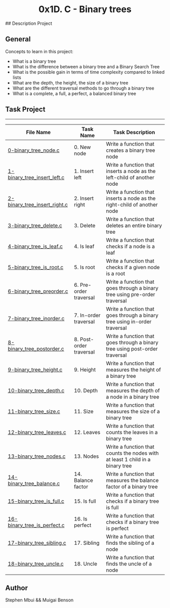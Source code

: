 <h1 align="center">0x1D. C - Binary trees</h1>
## Description Project

## General
Concepts to learn in this project:

- What is a binary tree
- What is the difference between a binary tree and a Binary Search Tree
- What is the possible gain in terms of time complexity compared to linked lists
- What are the depth, the height, the size of a binary tree
- What are the different traversal methods to go through a binary tree
- What is a complete, a full, a perfect, a balanced binary tree

## Task Project
---
File Name|Task Name|Task Description
---|---|---
[0-binary_tree_node.c](...)|0. New node|Write a function that creates a binary tree node
[1-binary_tree_insert_left.c](...)|1. Insert left|Write a function that inserts a node as the left-child of another node
[2-binary_tree_insert_right.c](...)|2. Insert right|Write a function that inserts a node as the right-child of another node
[3-binary_tree_delete.c](...)|3. Delete|Write a function that deletes an entire binary tree
[4-binary_tree_is_leaf.c](...)|4. Is leaf|Write a function that checks if a node is a leaf
[5-binary_tree_is_root.c](...)|5. Is root|Write a function that checks if a given node is a root
[6-binary_tree_preorder.c](...)|6. Pre-order traversal|Write a function that goes through a binary tree using pre-order traversal
[7-binary_tree_inorder.c](...)|7. In-order traversal|Write a function that goes through a binary tree using in-order traversal
[8-binary_tree_postorder.c](...)|8. Post-order traversal|Write a function that goes through a binary tree using post-order traversal
[9-binary_tree_height.c](...)|9. Height |Write a function that measures the height of a binary tree
[10-binary_tree_depth.c](...)|10. Depth|Write a function that measures the depth of a node in a binary tree
[11-binary_tree_size.c](...)|11. Size|Write a function that measures the size of a binary tree
[12-binary_tree_leaves.c](...)|12. Leaves|Write a function that counts the leaves in a binary tree
[13-binary_tree_nodes.c](...)|13. Nodes|Write a function that counts the nodes with at least 1 child in a binary tree
[14-binary_tree_balance.c](...)|14. Balance factor|Write a function that measures the balance factor of a binary tree
[15-binary_tree_is_full.c](...)|15. Is full|Write a function that checks if a binary tree is full
[16-binary_tree_is_perfect.c](...)|16. Is perfect|Write a function that checks if a binary tree is perfect
[17-binary_tree_sibling.c](...)|17. Sibling|Write a function that finds the sibling of a node
[18-binary_tree_uncle.c](...)|18. Uncle|Write a function that finds the uncle of a node

## Author
Stephen Mbui && Muigai Benson
